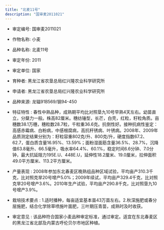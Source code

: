 ```yaml
---
title: "北麦11号"
description: "国审麦2011021"
---
```

* 审定编号:  国审麦2011021

*  作物名称:  小麦

*  品种名称:  北麦11号

*  审定年份:  2011

*  审定单位:  国家

* 育种者:  黑龙江省农垦总局红兴隆农业科学研究所

*  申请者:  黑龙江省农垦总局红兴隆农业科学研究所

*  品种来源:  龙辐91B569/钢94-450

*  特征特性 : 
春性中熟品种，成熟期平均比对照垦九10号早熟4天左右。幼苗直立，分蘖力一般。株高82厘米。穗纺锤型，长芒，白壳，红粒，籽粒角质。亩穗数38.1万穗，穗粒数28.7粒，千粒重36.6克。抗倒性好。接种抗病性鉴定：高感赤霉病、白粉病，中感根腐病，高抗秆锈病、叶锈病。2008年、2009年品质测定结果分别为：籽粒容重802克/升、800克/升，硬度指数67.2、62.7，蛋白质含量16.95%、13.59%；面粉湿面筋含量36.5%、28.7%，沉降值63.8毫升、66.5毫升，吸水率64.4%、60.1%，稳定时间6.6分钟、7.0分钟，最大抗延阻力195E.U、448E.U，延伸性18.2厘米、19.0厘米，拉伸面积49.0平方厘米、113.2平方厘米。
 
*  产量表现 : 
2008年参加东北春麦区晚熟组品种区域试验，平均亩产310.3千克，比对照克旱20号增产5.0%；2009年续试，平均亩产329.4千克，比对照克旱20号增产3.6%。2010年生产试验，平均亩产290.8千克，比对照垦九10号增产3.9%。

*  栽培技术要点 : 
1.适时播种，每亩适宜基本苗43万苗左右。2.秋深施肥或春分层施肥，结合化学除草喷施叶面肥，三叶期压青苗，成熟时及时收获。

*  审定意见 : 
该品种符合国家小麦品种审定标准，通过审定。适宜在东北春麦区的黑龙江省北部及内蒙古呼伦贝尔市地区种植。
